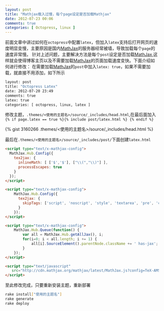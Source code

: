 ```yaml
---
layout: post
title: "Mathjax载入过慢，每个page设定是否加载Mathjax"
date: 2012-07-23 00:06
comments: true
categories: [ Octopress, linux ] 
---
```

前面文章中讲过如何在`octopress`中配置`latex`，但加入`latex`支持后打开网页的速度明显变慢，主要原因是国内[MathJax][1]的服务器经常被墙，导致加载每个`page`的速度非常慢。
针对上述问题，主要解决方法是每个`post`设定是否加载[MathJax][1],这样就会使得博客主页以及不需要加载[MathJax][1]的页面加载速度变快。下面介绍如何进行修改：
在需要加载[MathJax][1]的`post`中加入`latex: true`，如果不需要加载，就直接不用添加，如下所示

``` bash
layout: post
title: "Octopress Latex"
date: 2012-07-20 23:49
comments: true
latex: true
categories: [ octopress, linux, latex ]
```

修改主题，`.themes/<使用的主题名>/source/_includes/head.html`,在最后面加入`{% if page.latex == true %}{% include post/latex.html %} {% endif %}`
<!-- more -->

{% gist 3160266   .themes/<使用的主题名>/source/_includes/head.html %}

最后在`.themes/<使用的主题名>/source/_includes/post/`下面创建`latex.html`

``` html .themes/<使用的主题名>/source/_includes/post/latex.html
<script type="text/x-mathjax-config">
  MathJax.Hub.Config({
    tex2jax: {
      inlineMath: [ ['$','$'], ["\\(","\\)"] ],
      processEscapes: true
    }
  });
</script>

<script type="text/x-mathjax-config">
    MathJax.Hub.Config({
      tex2jax: {
        skipTags: ['script', 'noscript', 'style', 'textarea', 'pre', 'code']
      }
    });
</script>

<script type="text/x-mathjax-config">
    MathJax.Hub.Queue(function() {
        var all = MathJax.Hub.getAllJax(), i;
        for(i=0; i < all.length; i += 1) {
            all[i].SourceElement().parentNode.className += ' has-jax';
        }
    });
</script>

<script type="text/javascript"
   src="http://cdn.mathjax.org/mathjax/latest/MathJax.js?config=TeX-AMS-MML_HTMLorMML">
</script>
```

至此修改完成，只要重新安装主题，重新部署

``` bash
rake install["使用的主题名"]
rake generate
rake deploy
```
[1]:           http://www.mathjax.org/		"MathJax"
